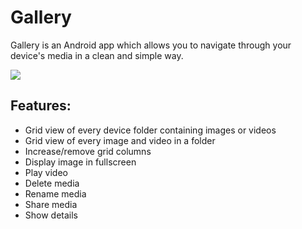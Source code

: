 
# Gallery

Gallery is an Android app which allows you to navigate through your device's media in a clean and simple way.

![](https://travis-ci.org/systemallica/Gallery.svg?branch=master)

## Features:

* Grid view of every device folder containing images or videos
* Grid view of every image and video in a folder
* Increase/remove grid columns
* Display image in fullscreen
* Play video
* Delete media
* Rename media
* Share media
* Show details
